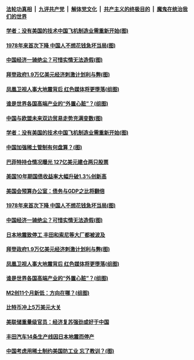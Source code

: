 

####  [法轮功真相](../../../../basic/blob/master/README.md?t=02182131) &nbsp;|&nbsp; [九评共产党](../../../../9ping.md/blob/master/README.md?t=02182131) &nbsp;|&nbsp; [解体党文化](../../../../jtdwh.md/blob/master/README.md?t=02182131)  &nbsp;|&nbsp; [共产主义的终极目的](../../../../gczydzjmd.md/blob/master/README.md?t=02182131) &nbsp;|&nbsp; [魔鬼在统治我们的世界](../../../../mgztzwmdsj.md/blob/master/README.md?t=02182131) 

#### [学者：没有美国的技术中国飞机制造业需重新开始(图)](../pages/p5/962877.md?t=02182131) 

#### [1978年来首次下降 中国人不想花钱急坏当局(图)](../pages/p5/962847.md?t=02182131) 

#### [中国经济一骑绝尘？可惜实情无法造假(图)](../pages/p5/962842.md?t=02182131) 

#### [拜登政府1.9万亿美元经济刺激计划利与弊(图)](../pages/p5/962766.md?t=02182131) 

#### [凤凰卫视人事大地震背后 红色媒体将更堕落(组图)](../pages/p5/962785.md?t=02182131) 

#### [谁是世界各国高端产业的“外置心脏”？(组图)](../pages/p5/962775.md?t=02182131) 

#### [中国与欧盟未来双边贸易走势充满变数(图)](../pages/p5/962887.md?t=02182131) 

#### [学者：没有美国的技术中国飞机制造业需重新开始(图)](../pages/p5/962877.md?t=02182131) 


#### [中国加强稀土管制有何盘算？(图)](../pages/p5/962869.md?t=02182131) 

#### [巴菲特持仓情况曝光 127亿美元建仓两只股票](../pages/p5/962865.md?t=02182131) 

#### [美国10年期国债收益率大幅升破1.3%创新高](../pages/p5/962864.md?t=02182131) 

#### [美国会预算办公室：债务与GDP之比将翻倍](../pages/p5/962863.md?t=02182131) 

#### [1978年来首次下降 中国人不想花钱急坏当局(图)](../pages/p5/962847.md?t=02182131) 

#### [中国经济一骑绝尘？可惜实情无法造假(图)](../pages/p5/962842.md?t=02182131) 

#### [日本地震致停工 丰田和索尼等大厂都被波及](../pages/p5/962836.md?t=02182131) 

#### [拜登政府1.9万亿美元经济刺激计划利与弊(图)](../pages/p5/962766.md?t=02182131) 

#### [凤凰卫视人事大地震背后 红色媒体将更堕落(组图)](../pages/p5/962785.md?t=02182131) 

#### [谁是世界各国高端产业的“外置心脏”？(组图)](../pages/p5/962775.md?t=02182131) 

#### [M2创11个月新低：方向在哪？(组图)](../pages/p5/962770.md?t=02182131) 

#### [比特币冲上5万美元大关](../pages/p5/962754.md?t=02182131) 

#### [美联储重量级官员：经济复苏强劲或好于中国](../pages/p5/962752.md?t=02182131) 


#### [丰田汽车14条生产线因日本地震而停产](../pages/p5/962728.md?t=02182131) 

#### [中国考虑用稀土制约美国防工业 忘了教训？(图)](../pages/p5/962723.md?t=02182131) 



